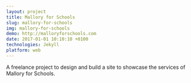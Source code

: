 ```yaml
---
layout: project
title: Mallory for Schools
slug: mallory-for-schools
img: mallory-for-schools
demo: http://malloryforschools.com
date: 2017-01-01 10:10:10 +0100
technologies: Jekyll
platform: web
---
```

A freelance project to design and build a site to showcase the services of Mallory for Schools.
